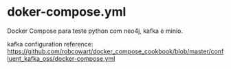 # doker-compose.yml
Docker Compose para teste python com neo4j, kafka e minio.

kafka configuration reference: https://github.com/robcowart/docker_compose_cookbook/blob/master/confluent_kafka_oss/docker-compose.yml
